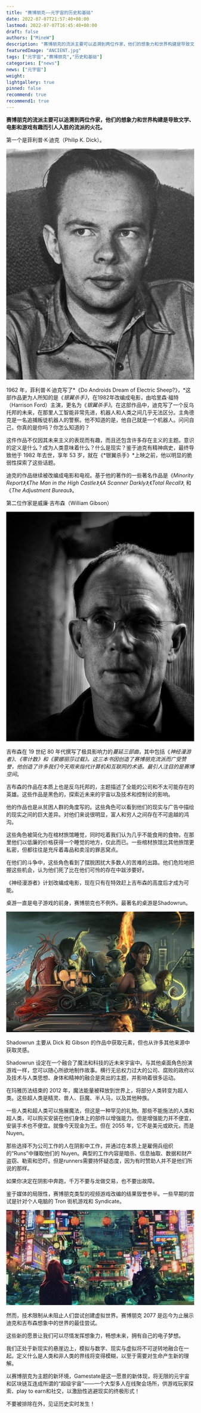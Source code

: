 ```yaml
---
title: "赛博朋克——元宇宙的历史和基础"
date: 2022-07-07T21:57:40+08:00
lastmod: 2022-07-07T16:45:40+08:00
draft: false
authors: ["MineW"]
description: "赛博朋克的流派主要可以追溯到两位作家，他们的想象力和世界构建是导致文学、电影和游戏有趣而引人入胜的流派的火花。"
featuredImage: "ANCIENT.jpg"
tags: ["元宇宙","赛博朋克","历史和基础"]
categories: ["news"]
news: ["元宇宙"]
weight: 
lightgallery: true
pinned: false
recommend: true
recommend1: true
---
```




**赛博朋克的流派主要可以追溯到两位作家，他们的想象力和世界构建是导致文学、电影和游戏有趣而引人入胜的流派的火花。**

第一个是菲利普·K·迪克（Philip K. Dick）。

![v2-c3396cbd1a26dafab072832480f8cf41_720w](v2-c3396cbd1a26dafab072832480f8cf41_720w.jpg)

1962 年，菲利普·K·迪克写了*《Do Androids Dream of Electric Sheep?》，*这部作品更为人所知的是《*银翼杀手》*，在1982年改编成电影，由哈里森·福特（Harrison Ford）主演，更名为《*银翼杀手》*。在这部作品中，迪克写了一个反乌托邦的未来，在那里人工智能非常先进，机器人和人类之间几乎无法区分。主角德克是一名追捕叛徒机器人的警察。他不知道的是，他自己就是一个机器人。问问自己，你真的是你吗？你怎么知道的？

这件作品不仅因其未来主义的表现而有趣，而且还包含许多存在主义的主题。意识的定义是什么？成为人类意味着什么？什么是现实？鉴于迪克有精神病史，最终导致他于 1982 年去世，享年 53 岁，就在《*银翼杀手》*上映之前，他以明显的脆弱性探索了这些话题。

迪克的作品继续被改编成电影和电视。基于他的著作的一些著名作品是《*Minority Report》*,《*The Man in the High Castle》*,《*A Scanner Darkly》*,《*Total Recall》*, 和《*The Adjustment Bureau*》。

第二位作家是威廉·吉布森（William Gibson）

![v2-e913f7855fceb45248c9fb7421a83bec_720w](v2-e913f7855fceb45248c9fb7421a83bec_720w.jpg)

吉布森在 19 世纪 80 年代撰写了极具影响力的*蔓延三部曲*，其中包括《*神经漫游者》*、*《零计数》*和《*蒙娜丽莎过载》*。这三本书因创造了赛博朋克流派而广受赞誉，他创造了许多我们今天用来指代计算机和互联网的术语。最引人注目的是*赛博空间*。

吉布森的作品在本质上也是反乌托邦的，主题描述了全能的公司和不太可能存在的英雄。这些作品是黑色的，探索近未来的宇宙以及技术和控制论的影响。

他的作品也是从贫困人群的角度写的。这些角色可以看到他们的现实与广告中描绘的现实之间的巨大差异。对他们来说很明显，富人和穷人之间存在不可逾越的鸿沟。

这些角色被简化为在棺材旅馆睡觉，同时吃着我们认为几乎不能食用的食物，在那里他们以低廉的价格获得一个睡觉的地方，仅此而已。一些棺材旅馆比其他旅馆更私密，但都往往是充斥着毒品和卖淫的罪恶窝点。

在他们的斗争中，这些角色看到了摆脱困扰大多数人的苦难的出路。他们危险地把握这些机会，认为他们死了比在他们可怜的存在中跋涉要好。

《神经漫游者》计划改编成电影，现在只有在特效赶上吉布森的高度后才成为可能。

桌游一直是电子游戏的前身，赛博朋克也不例外。最著名的桌游是Shadowrun。

![v2-b79a81ec8d0ff8acc3fe218d5f0d401e_720w](v2-b79a81ec8d0ff8acc3fe218d5f0d401e_720w.jpg)

Shadowrun 主要从 Dick 和 Gibson 的作品中获取元素，但也从许多其他来源中获取灵感。

Shadowrun 设定在一个融合了魔法和科技的近未来宇宙中。与其他桌面角色扮演游戏一样，您可以随心所欲地制作故事。横行无忌权力过大的公司、腐败的政府以及技术与人类思想、身体和精神的融合是突出的主题，并影响着很多运动。

在玛雅历法结束的 2012 年，魔法能量被释放到世界上，将部分人类转变为超人类。这些超人类是精灵、兽人、巨魔、半人马，以及其他种族。

一些人类和超人类可以施展魔法，但这是一种罕见的礼物。那些不能施法的人类和超人类，可以购买安装在他们身体上的部件以增强能力。但是增强能力并不便宜，安装手术也不便宜。就像今天现金为王。但在 2055 年，它不是美元或欧元，而是 Nuyen。

那些选择不为公司工作的人在阴影中工作，并通过在本质上是雇佣兵组织的“Runs”中赚取他们的 Nuyen。典型的工作内容是暗杀、信息抽取、数据和财产盗窃、勒索和恐吓。但是runners需要持怀疑态度，因为有时赞助人并不是他们所说的那样。

如果你决定在阴影中奔跑，千万不要与龙做交易，也不要出故障。

鉴于媒体的局限性，赛博朋克类型的视频游戏改编的结果毁誉参半。一些早期的尝试是针对个人电脑的 Tron 街机游戏和 Syndicate。

![v2-66956bde3f64fb51455418e9619efaf9_720w](v2-66956bde3f64fb51455418e9619efaf9_720w.jpg)

然而，技术限制从未阻止人们尝试创建虚拟世界。赛博朋克 2077 是迄今为止展示迪克和吉布森想象中的世界的最佳尝试。

这些新的愿景让我们可以尽情发挥想象力，畅想未来，拥有自己的电子梦想。

我们正处于新现实的悬崖边上，模拟与数字、现实与虚拟将不可逆转地融合在一起。定义什么是人类和非人类的界线将变得模糊，以至于需要对生命产生新的理解。

以赛博朋克为主题的新环境，Gamestate是这一愿景的新体现，将无限的元宇宙和区块链互连成所谓的“超级宇宙”——一个大型多人在线聚会场所，供游戏玩家探索、play to earn和社交，以激励性逃避现实的终极形式！

不要被排除在外，见证历史实时发生！